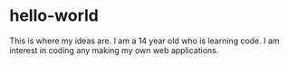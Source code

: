 # hello-world
This is where my ideas are.
I am a 14 year old who is learning code. I am interest in coding any making my own web applications.

